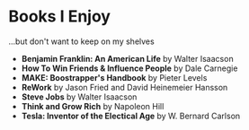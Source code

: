 # Books I Enjoy
...but don't want to keep on my shelves

- __Benjamin Franklin: An American Life__ by Walter Isaacson
- __How To Win Friends & Influence People__ by Dale Carnegie
- __MAKE: Boostrapper's Handbook__ by Pieter Levels
- __ReWork__ by Jason Fried and David Heinemeier Hansson
- __Steve Jobs__ by Walter Isaacson
- __Think and Grow Rich__ by Napoleon Hill
- __Tesla: Inventor of the Electical Age__ by W. Bernard Carlson
